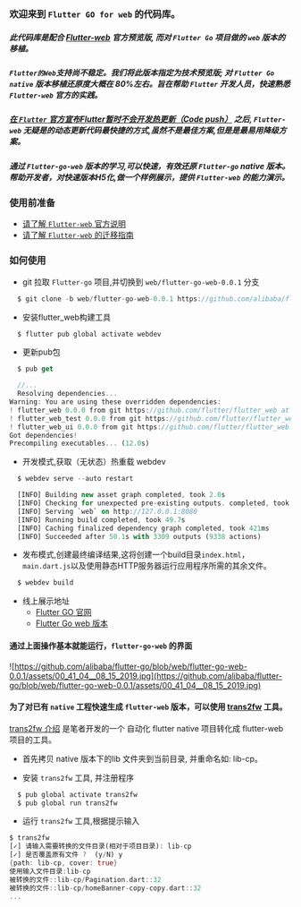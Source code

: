 ### 欢迎来到 `Flutter GO for web` 的代码库。
##### 此代码库是配合 [Flutter-web](https://github.com/flutter/flutter_web) 官方预览版, 而对 `Flutter Go` 项目做的 `web` 版本的移植。

##### `Flutter的Web`支持尚不稳定。我们将此版本指定为技术预览版; 对 `Flutter Go native` 版本移植还原度大概在 80%左右。旨在帮助 `Flutter` 开发人员，快速熟悉 `Flutter-web` 官方的实践。

##### [在 `Flutter` 官方宣布Flutter暂时不会开发热更新（Code push）](https://github.com/flutter/flutter/issues/14330) 之后, `Flutter-web` 无疑是的动态更新代码最快捷的方式,虽然不是最佳方案,但是是最易用降级方案。

##### 通过 `Flutter-go-web` 版本的学习,可以快速，有效还原 `Flutter-go` native 版本。帮助开发者，对快速版本H5化,做一个样例展示，提供 `Flutter-web` 的能力演示。

### 使用前准备
- [请了解 `Flutter-web` 官方说明](https://github.com/flutter/flutter_web/blob/master/README.md)
- [请了解 `Flutter-web` 的迁移指南](https://github.com/flutter/flutter_web/blob/master/docs/migration_guide.md)

### 如何使用
- git 拉取 `Flutter-go` 项目,并切换到 `web/flutter-go-web-0.0.1` 分支
```dart
  $ git clone -b web/flutter-go-web-0.0.1 https://github.com/alibaba/flutter-go.git flutter-go-web
```

- 安装flutter_web构建工具
```dart
  $ flutter pub global activate webdev
```

- 更新pub包
```dart
  $ pub get

  //... 
  Resolving dependencies... 
Warning: You are using these overridden dependencies:
! flutter_web 0.0.0 from git https://github.com/flutter/flutter_web at 6cabfc in packages/flutter_web
! flutter_web_test 0.0.0 from git https://github.com/flutter/flutter_web at 6cabfc in packages/flutter_web_test
! flutter_web_ui 0.0.0 from git https://github.com/flutter/flutter_web at 6cabfc in packages/flutter_web_ui
Got dependencies!
Precompiling executables... (12.0s)
```

- 开发模式,获取（无状态）热重载 webdev
```dart
  $ webdev serve --auto restart

  [INFO] Building new asset graph completed, took 2.0s
  [INFO] Checking for unexpected pre-existing outputs. completed, took 1ms
  [INFO] Serving `web` on http://127.0.0.1:8080
  [INFO] Running build completed, took 49.7s
  [INFO] Caching finalized dependency graph completed, took 421ms
  [INFO] Succeeded after 50.1s with 3309 outputs (9338 actions)
```

- 发布模式,创建最终编译结果,这将创建一个build目录`index.html`，`main.dart.js`以及使用静态HTTP服务器运行应用程序所需的其余文件。
```dart
  $ webdev build
```

- 线上展示地址
  - [Flutter GO 官网](https://flutter-go.pub)
  - [Flutter Go web 版本](https://flutter-go.pub/flutter_go_web/#FirstPage)

#### 通过上面操作基本就能运行，`flutter-go-web` 的界面

![https://github.com/alibaba/flutter-go/blob/web/flutter-go-web-0.0.1/assets/00_41_04__08_15_2019.jpg](https://github.com/alibaba/flutter-go/blob/web/flutter-go-web-0.0.1/assets/00_41_04__08_15_2019.jpg)

#### 为了对已有 `native` 工程快速生成 `flutter-web` 版本，可以使用 [trans2fw](https://github.com/ryan730/trans2fw) 工具。
[trans2fw 介绍](https://github.com/ryan730/trans2fw) 是笔者开发的一个 自动化 flutter native 项目转化成 flutter-web 项目的工具。

- 首先拷贝 native 版本下的lib 文件夹到当前目录, 并重命名如: lib-cp。

- 安装 `trans2fw` 工具, 并注册程序
```dart
  $ pub global activate trans2fw
  $ pub global run trans2fw
```

- 运行 `trans2fw` 工具,根据提示输入
```dart
$ trans2fw
[✓] 请输入需要转换的文件目录(相对于项目目录): lib-cp
[✓] 是否覆盖原有文件 ?  (y/N) y
{path: lib-cp, cover: true}
使用输入文件目录:lib-cp
被转换的文件::lib-cp/Pagination.dart::32
被转换的文件::lib-cp/homeBanner-copy-copy.dart::32
...
```
